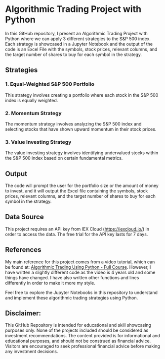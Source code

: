 # Algorithmic Trading Project with Python

In this GitHub repository, I present an Algorithmic Trading Project with Python where we can apply 3 different strategies to the S&P 500 index. Each strategy is showcased in a Jupyter Notebook and the output of the code is an Excel File with the symbols, stock prices, relevant columns, and the target number of shares to buy for each symbol in the strategy.

## Strategies

### 1. Equal-Weighted S&P 500 Portfolio
This strategy involves creating a portfolio where each stock in the S&P 500 index is equally weighted.

### 2. Momentum Strategy
The momentum strategy involves analyzing the S&P 500 index and selecting stocks that have shown upward momentum in their stock prices.

### 3. Value Investing Strategy
The value investing strategy involves identifying undervalued stocks within the S&P 500 index based on certain fundamental metrics.

## Output
The code will prompt the user for the portfolio size or the amount of money to invest, and it will output the Excel file containing the symbols, stock prices, relevant columns, and the target number of shares to buy for each symbol in the strategy.

## Data Source
This project requires an API key from IEX Cloud (https://iexcloud.io/) in order to access the data. The free trial for the API key lasts for 7 days.

## References
My main reference for this project comes from a video tutorial, which can be found at: [Algorithmic Trading Using Python - Full Course](https://www.youtube.com/watch?v=xfzGZB4HhEE&t=13637s). However, I have written a slightly different code as the video is 4 years old and some things have changed. I have also written other functions and lines differently in order to make it more my style.

Feel free to explore the Jupyter Notebooks in this repository to understand and implement these algorithmic trading strategies using Python.

## Disclaimer: 
This GitHub Repository is intended for educational and skill showcasing purposes only. None of the projects included should be considered as investment recommendations. The content provided is for informational and educational purposes, and should not be construed as financial advice. Visitors are encouraged to seek professional financial advice before making any investment decisions.

